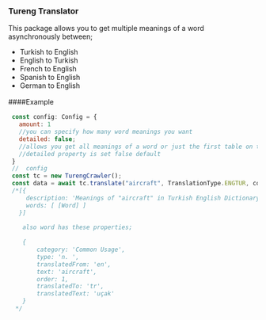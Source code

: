 ### Tureng Translator

This package allows you to get multiple meanings of a word asynchronously between;

+ Turkish to English
+ English to Turkish
+ French to English
+ Spanish to English
+ German to English

####Example　

```javascript
 const config: Config = {
   amount: 1   
   //you can specify how many word meanings you want
   detailed: false; 
   //allows you get all meanings of a word or just the first table on tureng.com
   //detailed property is set false default
 }
 //  config 
 const tc = new TurengCrawler();
 const data = await tc.translate("aircraft", TranslationType.ENGTUR, config);
 /*[{
     description: 'Meanings of "aircraft" in Turkish English Dictionary : 42 result(s)',
     words: [ [Word] ]
   }]
  
    also word has these properties;
  
    {
        category: 'Common Usage',
        type: 'n. ',
        translatedFrom: 'en',
        text: 'aircraft',
        order: 1,
        translatedTo: 'tr',
        translatedText: 'uçak'
    } 
  */
